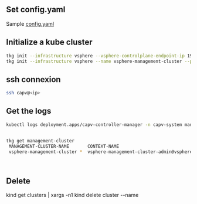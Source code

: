 ## Set config.yaml

Sample [config.yaml](config.yaml)

## Initialize a kube cluster
```bash
tkg init --infrastructure vsphere --vsphere-controlplane-endpoint-ip 192.168.0.155
tkg init --infrastructure vsphere --name vsphere-management-cluster --plan dev --vsphere-controlplane-endpoint-ip 192.168.0.155 --deploy-tkg-on-vSphere7
```

## ssh connexion
```bash
ssh capv@<ip>
```
## Get the logs
```bash
kubectl logs deployment.apps/capv-controller-manager -n capv-system manager --kubeconfig  /root/.kube-tkg/tmp/config_WtjLHBIU
```

## 
```bash
tkg get management-cluster
 MANAGEMENT-CLUSTER-NAME       CONTEXT-NAME                                                 STATUS
 vsphere-management-cluster *  vsphere-management-cluster-admin@vsphere-management-cluster  Success
 
 
 ```

## Delete
kind get clusters | xargs -n1 kind delete cluster --name
